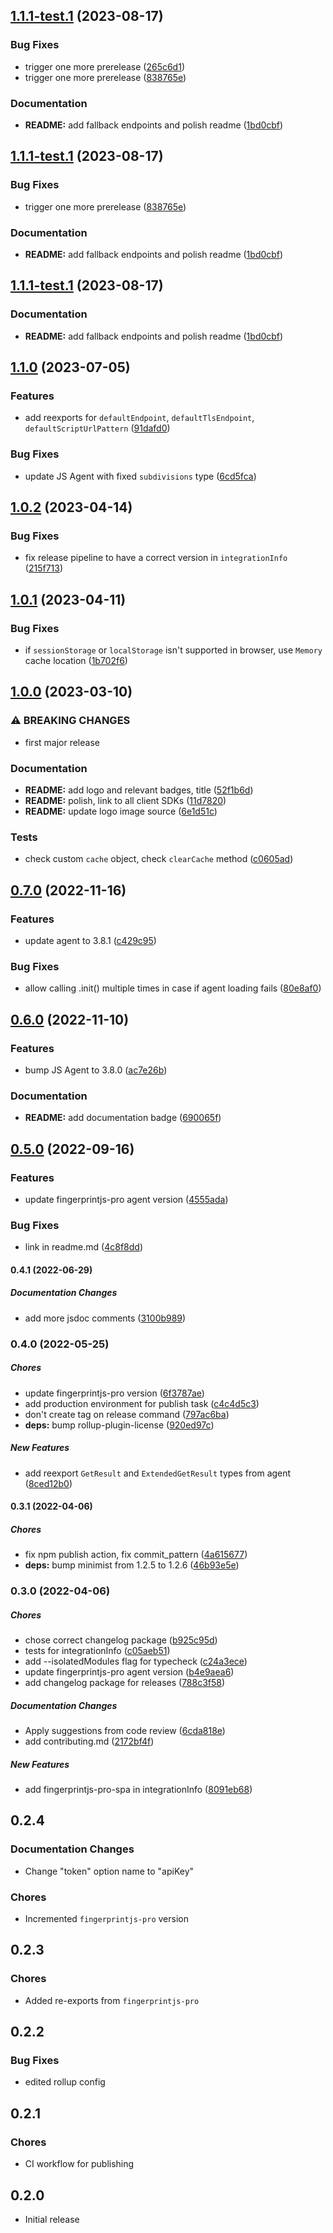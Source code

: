 ## [1.1.1-test.1](https://github.com/fingerprintjs/fingerprintjs-pro-spa/compare/v1.1.0...v1.1.1-test.1) (2023-08-17)


### Bug Fixes

* trigger one more prerelease ([265c6d1](https://github.com/fingerprintjs/fingerprintjs-pro-spa/commit/265c6d114ed183371fccc4d09204a2a50b672dbf))
* trigger one more prerelease ([838765e](https://github.com/fingerprintjs/fingerprintjs-pro-spa/commit/838765ec1f9f69feb2e535aaa07079195abd915c))


### Documentation

* **README:** add fallback endpoints and polish readme ([1bd0cbf](https://github.com/fingerprintjs/fingerprintjs-pro-spa/commit/1bd0cbf6c16a64fd778bc802c5c3536c2a627312))

## [1.1.1-test.1](https://github.com/fingerprintjs/fingerprintjs-pro-spa/compare/v1.1.0...v1.1.1-test.1) (2023-08-17)


### Bug Fixes

* trigger one more prerelease ([838765e](https://github.com/fingerprintjs/fingerprintjs-pro-spa/commit/838765ec1f9f69feb2e535aaa07079195abd915c))


### Documentation

* **README:** add fallback endpoints and polish readme ([1bd0cbf](https://github.com/fingerprintjs/fingerprintjs-pro-spa/commit/1bd0cbf6c16a64fd778bc802c5c3536c2a627312))

## [1.1.1-test.1](https://github.com/fingerprintjs/fingerprintjs-pro-spa/compare/v1.1.0...v1.1.1-test.1) (2023-08-17)


### Documentation

* **README:** add fallback endpoints and polish readme ([1bd0cbf](https://github.com/fingerprintjs/fingerprintjs-pro-spa/commit/1bd0cbf6c16a64fd778bc802c5c3536c2a627312))

## [1.1.0](https://github.com/fingerprintjs/fingerprintjs-pro-spa/compare/v1.0.2...v1.1.0) (2023-07-05)


### Features

* add reexports for `defaultEndpoint`, `defaultTlsEndpoint`, `defaultScriptUrlPattern` ([91dafd0](https://github.com/fingerprintjs/fingerprintjs-pro-spa/commit/91dafd07c66281f64bab715a956730ecbb307f45))


### Bug Fixes

* update JS Agent with fixed `subdivisions` type ([6cd5fca](https://github.com/fingerprintjs/fingerprintjs-pro-spa/commit/6cd5fcad002339ca537e926d4686d50826237cb3))

## [1.0.2](https://github.com/fingerprintjs/fingerprintjs-pro-spa/compare/v1.0.1...v1.0.2) (2023-04-14)


### Bug Fixes

* fix release pipeline to have a correct version in `integrationInfo` ([215f713](https://github.com/fingerprintjs/fingerprintjs-pro-spa/commit/215f713ae34e754fc8d7da917235e2f1463ea044))

## [1.0.1](https://github.com/fingerprintjs/fingerprintjs-pro-spa/compare/v1.0.0...v1.0.1) (2023-04-11)


### Bug Fixes

* if `sessionStorage` or `localStorage` isn't supported in browser, use `Memory` cache location ([1b702f6](https://github.com/fingerprintjs/fingerprintjs-pro-spa/commit/1b702f641c5bcf5a10ae1fb0048e4e63f4beac32))

## [1.0.0](https://github.com/fingerprintjs/fingerprintjs-pro-spa/compare/v0.7.0...v1.0.0) (2023-03-10)


### ⚠ BREAKING CHANGES

* first major release

### Documentation

* **README:** add logo and relevant badges, title ([52f1b6d](https://github.com/fingerprintjs/fingerprintjs-pro-spa/commit/52f1b6d7dd04464bb95c5099759235ae2cfeaa3f))
* **README:** polish, link to all client SDKs ([11d7820](https://github.com/fingerprintjs/fingerprintjs-pro-spa/commit/11d78203c88a06054d9ffd63935ab7f2e4c76073))
* **README:** update logo image source ([6e1d51c](https://github.com/fingerprintjs/fingerprintjs-pro-spa/commit/6e1d51c0cb25b98b5b0ad53528a17440cce96c21))


### Tests

* check custom `cache` object, check `clearCache` method ([c0605ad](https://github.com/fingerprintjs/fingerprintjs-pro-spa/commit/c0605add0559bb7e975e8e770d7bebf39968a2b3))

## [0.7.0](https://github.com/fingerprintjs/fingerprintjs-pro-spa/compare/v0.6.0...v0.7.0) (2022-11-16)


### Features

* update agent to 3.8.1 ([c429c95](https://github.com/fingerprintjs/fingerprintjs-pro-spa/commit/c429c956d2ed6f3f236fc6f3d7789b93c50a757f))


### Bug Fixes

* allow calling .init() multiple times in case if agent loading fails ([80e8af0](https://github.com/fingerprintjs/fingerprintjs-pro-spa/commit/80e8af0c28da993bfd1d37e23ff3f9200375d33b))

## [0.6.0](https://github.com/fingerprintjs/fingerprintjs-pro-spa/compare/v0.5.0...v0.6.0) (2022-11-10)


### Features

* bump JS Agent to 3.8.0 ([ac7e26b](https://github.com/fingerprintjs/fingerprintjs-pro-spa/commit/ac7e26b7ceb4bc924e12dba6bfc0b0d8113a4166))


### Documentation

* **README:** add documentation badge ([690065f](https://github.com/fingerprintjs/fingerprintjs-pro-spa/commit/690065f27ab1ce327f370c3e1ef4d7289dcd3897))

## [0.5.0](https://github.com/fingerprintjs/fingerprintjs-pro-spa/compare/v0.4.1...v0.5.0) (2022-09-16)


### Features

* update fingerprintjs-pro agent version ([4555ada](https://github.com/fingerprintjs/fingerprintjs-pro-spa/commit/4555ada46dfdd24028be2d9b0691d898925dd6ad))


### Bug Fixes

* link in readme.md ([4c8f8dd](https://github.com/fingerprintjs/fingerprintjs-pro-spa/commit/4c8f8dd4e2102b03fb486b2db40c178a61af21a2))

#### 0.4.1 (2022-06-29)

##### Documentation Changes

*  add more jsdoc comments ([3100b989](https://github.com/fingerprintjs/fingerprintjs-pro-spa/commit/3100b989bb7c90de179ae87865caeafe0c7688ad))

### 0.4.0 (2022-05-25)

##### Chores

*  update fingerprintjs-pro version ([6f3787ae](https://github.com/fingerprintjs/fingerprintjs-pro-spa/commit/6f3787ae72f34a4c0a54b09727014d31b98f2da1))
*  add production environment for publish task ([c4c4d5c3](https://github.com/fingerprintjs/fingerprintjs-pro-spa/commit/c4c4d5c3794e407b72180cd699dc969fadb0890c))
*  don't create tag on release command ([797ac6ba](https://github.com/fingerprintjs/fingerprintjs-pro-spa/commit/797ac6ba106b254d297ba0e0b461438dc4bbe15c))
* **deps:**  bump rollup-plugin-license ([920ed97c](https://github.com/fingerprintjs/fingerprintjs-pro-spa/commit/920ed97c0d3ccc93d5a49179b0220f59259f016a))

##### New Features

*  add reexport `GetResult` and `ExtendedGetResult` types from agent ([8ced12b0](https://github.com/fingerprintjs/fingerprintjs-pro-spa/commit/8ced12b0d28b3cc65c2392e79dcb91831091384e))

#### 0.3.1 (2022-04-06)

##### Chores

*  fix npm publish action, fix commit_pattern ([4a615677](https://github.com/fingerprintjs/fingerprintjs-pro-spa/commit/4a615677ca5c4bc05c20f63e45cd3ab403604d96))
* **deps:**  bump minimist from 1.2.5 to 1.2.6 ([46b93e5e](https://github.com/fingerprintjs/fingerprintjs-pro-spa/commit/46b93e5ef619f1af56a7c233585677a13a45aba8))

### 0.3.0 (2022-04-06)

##### Chores

*  chose correct changelog package ([b925c95d](https://github.com/fingerprintjs/fingerprintjs-pro-spa/commit/b925c95db3f93ef328afd45cdf4afc1ec067d644))
*  tests for integrationInfo ([c05aeb51](https://github.com/fingerprintjs/fingerprintjs-pro-spa/commit/c05aeb5180896cd4abbe7f91ecf9b58ac21b7a92))
*  add --isolatedModules flag for typecheck ([c24a3ece](https://github.com/fingerprintjs/fingerprintjs-pro-spa/commit/c24a3eceeb7c85f0aade9e5e040083db2ba20f79))
*  update fingerprintjs-pro agent version ([b4e9aea6](https://github.com/fingerprintjs/fingerprintjs-pro-spa/commit/b4e9aea6eb4b96036ccf77bfa119678af6be8998))
*  add changelog package for releases ([788c3f58](https://github.com/fingerprintjs/fingerprintjs-pro-spa/commit/788c3f5805ab000f05efb414d300104034fae74d))

##### Documentation Changes

*  Apply suggestions from code review ([6cda818e](https://github.com/fingerprintjs/fingerprintjs-pro-spa/commit/6cda818eacc3d66e8281a634ed3d694c7fab3fc4))
*  add contributing.md ([2172bf4f](https://github.com/fingerprintjs/fingerprintjs-pro-spa/commit/2172bf4f346517910efe22d0d118d8532707f532))

##### New Features

*  add fingerprintjs-pro-spa in integrationInfo ([8091eb68](https://github.com/fingerprintjs/fingerprintjs-pro-spa/commit/8091eb683da49e71c3a8c47eb1ae9e2c52ef4cac))

## 0.2.4
### Documentation Changes
* Change "token" option name to "apiKey"
### Chores
* Incremented `fingerprintjs-pro` version

## 0.2.3
### Chores
* Added re-exports from `fingerprintjs-pro`

## 0.2.2
### Bug Fixes
* edited rollup config

## 0.2.1
### Chores
* CI workflow for publishing

## 0.2.0
* Initial release

